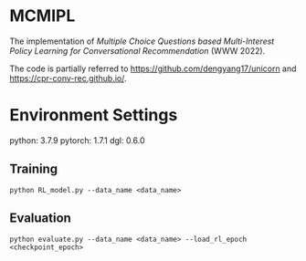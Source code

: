 # MCMIPL

The implementation of _Multiple Choice Questions based Multi-Interest Policy Learning for Conversational Recommendation_ (WWW 2022). 

The code is partially referred to https://github.com/dengyang17/unicorn and https://cpr-conv-rec.github.io/.

# Environment Settings
python: 3.7.9
pytorch: 1.7.1 
dgl: 0.6.0
## Training
`python RL_model.py --data_name <data_name>`

## Evaluation
`python evaluate.py --data_name <data_name> --load_rl_epoch <checkpoint_epoch>`

<!-- ## Citation
If the code is used in your research, please star this repo and cite our paper as follows:
```
@inproceedings{DBLP:conf/sigir/DengL0DL21,
  author    = {Yang Deng and
               Yaliang Li and
               Fei Sun and
               Bolin Ding and
               Wai Lam},
  title     = {Unified Conversational Recommendation Policy Learning via Graph-based
               Reinforcement Learning},
  booktitle = {{SIGIR} '21: The 44th International {ACM} {SIGIR} Conference on Research
               and Development in Information Retrieval, Virtual Event, Canada, July
               11-15, 2021},
  pages     = {1431--1441},
  publisher = {{ACM}},
  year      = {2021},
}
``` -->
